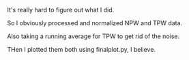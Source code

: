 It's really hard to figure out what I did.

So I obviously processed and normalized NPW and TPW data.

Also taking a running average for TPW to get rid of the noise.

THen I plotted them both using finalplot.py, I believe.